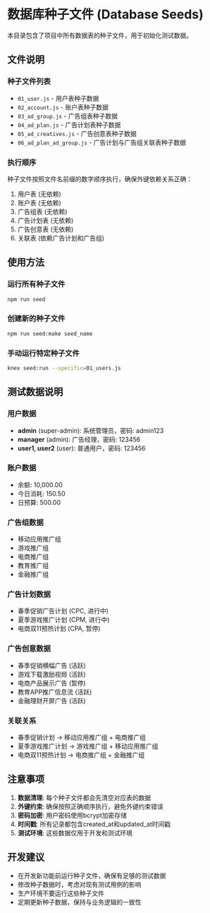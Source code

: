 # 数据库种子文件 (Database Seeds)

本目录包含了项目中所有数据表的种子文件，用于初始化测试数据。

## 文件说明

### 种子文件列表
- `01_user.js` - 用户表种子数据
- `02_account.js` - 账户表种子数据
- `03_ad_group.js` - 广告组表种子数据
- `04_ad_plan.js` - 广告计划表种子数据
- `05_ad_creatives.js` - 广告创意表种子数据
- `06_ad_plan_ad_group.js` - 广告计划与广告组关联表种子数据

### 执行顺序
种子文件按照文件名前缀的数字顺序执行，确保外键依赖关系正确：
1. 用户表 (无依赖)
2. 账户表 (无依赖)
3. 广告组表 (无依赖)
4. 广告计划表 (无依赖)
5. 广告创意表 (无依赖)
6. 关联表 (依赖广告计划和广告组)

## 使用方法

### 运行所有种子文件
```bash
npm run seed
```

### 创建新的种子文件
```bash
npm run seed:make seed_name
```

### 手动运行特定种子文件
```bash
knex seed:run --specific=01_users.js
```

## 测试数据说明

### 用户数据
- **admin** (super-admin): 系统管理员，密码: admin123
- **manager** (admin): 广告经理，密码: 123456
- **user1, user2** (user): 普通用户，密码: 123456

### 账户数据
- 余额: 10,000.00
- 今日消耗: 150.50
- 日预算: 500.00

### 广告组数据
- 移动应用推广组
- 游戏推广组
- 电商推广组
- 教育推广组
- 金融推广组

### 广告计划数据
- 春季促销广告计划 (CPC, 进行中)
- 夏季游戏推广计划 (CPM, 进行中)
- 电商双11预热计划 (CPA, 暂停)

### 广告创意数据
- 春季促销横幅广告 (活跃)
- 游戏下载激励视频 (活跃)
- 电商产品展示广告 (暂停)
- 教育APP推广信息流 (活跃)
- 金融理财开屏广告 (活跃)

### 关联关系
- 春季促销计划 → 移动应用推广组 + 电商推广组
- 夏季游戏推广计划 → 游戏推广组 + 移动应用推广组
- 电商双11预热计划 → 电商推广组 + 金融推广组

## 注意事项

1. **数据清理**: 每个种子文件都会先清空对应表的数据
2. **外键约束**: 确保按照正确顺序执行，避免外键约束错误
3. **密码加密**: 用户密码使用bcrypt加密存储
4. **时间戳**: 所有记录都包含created_at和updated_at时间戳
5. **测试环境**: 这些数据仅用于开发和测试环境

## 开发建议

- 在开发新功能前运行种子文件，确保有足够的测试数据
- 修改种子数据时，考虑对现有测试用例的影响
- 生产环境不要运行这些种子文件
- 定期更新种子数据，保持与业务逻辑的一致性